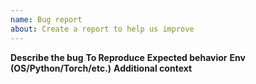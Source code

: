 ```yaml
---
name: Bug report
about: Create a report to help us improve
---
```


**Describe the bug**
**To Reproduce**
**Expected behavior**
**Env (OS/Python/Torch/etc.)**
**Additional context**
